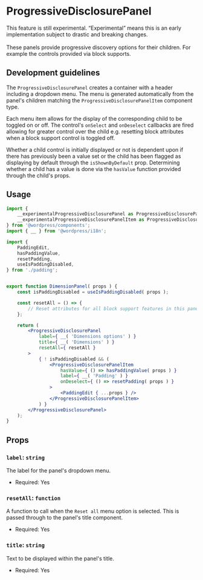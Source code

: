 # ProgressiveDisclosurePanel

<div class="callout callout-alert">
This feature is still experimental. “Experimental” means this is an early implementation subject to drastic and breaking changes.
</div>
<br />
These panels provide progressive discovery options for their children. For
example the controls provided via block supports.

## Development guidelines

The `ProgressiveDisclosurePanel` creates a container with a header including a
dropdown menu. The menu is generated automatically from the panel's children
matching the `ProgressiveDisclosurePanelItem` component type.

Each menu item allows for the display of the corresponding child to be
toggled on or off. The control's `onSelect` and `onDeselect` callbacks are fired
allowing for greater control over the child e.g. resetting block attributes when
a block support control is toggled off.

Whether a child control is initially displayed or not is dependent upon
if there has previously been a value set or the child has been flagged as
displaying by default through the `isShownByDefault` prop. Determining whether a
child has a value is done via the `hasValue` function provided through the
child's props.

## Usage

```jsx
import {
	__experimentalProgressiveDisclosurePanel as ProgressiveDisclosurePanel,
	__experimentalProgressiveDisclosurePanelItem as ProgressiveDisclosurePanelItem,
} from '@wordpress/components';
import { __ } from '@wordpress/i18n';

import {
	PaddingEdit,
	hasPaddingValue,
	resetPadding,
	useIsPaddingDisabled,
} from './padding';


export function DimensionPanel( props ) {
	const isPaddingDisabled = useIsPaddingDisabled( props );

	const resetAll = () => {
		// Reset attributes for all block support features in this panel.
	};

	return (
		<ProgressiveDisclosurePanel
			label={ __( 'Dimensions options' ) }
			title={ __( 'Dimensions' ) }
			resetAll={ resetAll }
		>
			{ ! isPaddingDisabled && (
				<ProgressiveDisclosurePanelItem
					hasValue={ () => hasPaddingValue( props ) }
					label={ __( 'Padding' ) }
					onDeselect={ () => resetPadding( props ) }
				>
					<PaddingEdit { ...props } />
				</ProgressiveDisclosurePanelItem>
			) }
		</ProgressiveDisclosurePanel>
	);
}
```

## Props

### `label`: `string`

The label for the panel's dropdown menu.

- Required: Yes

### `resetAll`: `function`

A function to call when the `Reset all` menu option is selected. This is passed
through to the panel's title component.

- Required: Yes

### `title`: `string`

Text to be displayed within the panel's title.

- Required: Yes
